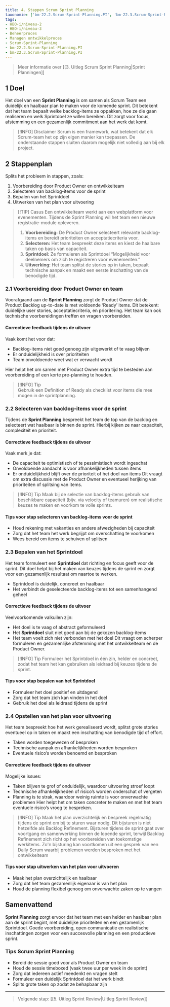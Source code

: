 ```yaml
---
title: 4. Stappen Scrum Sprint Planning
taxonomie: ['bm-22.2.Scrum-Sprint-Planning.PI', 'bm-22.3.Scrum-Sprint-Planning.PI']
tags:
- HBO-i/niveau-2
- HBO-i/niveau-3
- Beheerproces
- Managen ontwikkelproces
- Scrum-Sprint-Planning
- bm-22.2.Scrum-Sprint-Planning.PI
- bm-22.3.Scrum-Sprint-Planning.PI
---
```


> Meer informatie over [[3. Uitleg Scrum Sprint Planning|Sprint Planningen]]

## 1 Doel
Het doel van een **Sprint Planning** is om samen als Scrum Team een duidelijk en haalbaar plan te maken voor de komende sprint. Dit betekent dat het team bepaalt welke backlog-items ze oppakken, hoe ze die gaan realiseren en welk Sprintdoel ze willen bereiken. Dit zorgt voor focus, afstemming en een gezamenlijk commitment aan het werk dat komt.

> [!INFO] Disclaimer
> Scrum is een framework, wat betekent dat elk Scrum-team het op zijn eigen manier kan toepassen. De onderstaande stappen sluiten daarom mogelijk niet volledig aan bij elk project.

## 2 Stappenplan
Splits het probleem in stappen, zoals:
1. Voorbereiding door Product Owner en ontwikkelteam
2. Selecteren van backlog-items voor de sprint
3. Bepalen van het Sprintdoel
4. Uitwerken van het plan voor uitvoering

>[!TIP] Casus
> Een ontwikkelteam werkt aan een webplatform voor evenementen. Tijdens de Sprint Planning wil het team een nieuwe registratie-module opleveren.
> 
> 1. **Voorbereiding:** De Product Owner selecteert relevante backlog-items en bereidt prioriteiten en acceptatiecriteria voor. 
> 2. **Selecteren:** Het team bespreekt deze items en kiest de haalbare taken op basis van capaciteit.
> 3. **Sprintdoel:** Ze formuleren als Sprintdoel “Mogelijkheid voor deelnemers om zich te registreren voor evenementen.”
> 4. **Uitwerking:** Het team splitst de stories op in taken, bepaalt technische aanpak en maakt een eerste inschatting van de benodigde tijd.

### 2.1 Voorbereiding door Product Owner en team
Voorafgaand aan de **Sprint Planning** zorgt de Product Owner dat de Product Backlog up-to-date is met voldoende ‘Ready’ items. Dit betekent: duidelijke user stories, acceptatiecriteria, en prioritering. Het team kan ook technische voorbereidingen treffen en vragen voorbereiden.

#### Correctieve feedback tijdens de uitvoer
Vaak komt het voor dat:
- Backlog-items niet goed genoeg zijn uitgewerkt of te vaag blijven
- Er onduidelijkheid is over prioriteiten
- Team onvoldoende weet wat er verwacht wordt

Hier helpt het om samen met Product Owner extra tijd te besteden aan voorbereiding of een korte pre-planning te houden.

> [!INFO] Tip  
> Gebruik een Definition of Ready als checklist voor items die mee mogen in de sprintplanning.

### 2.2 Selecteren van backlog-items voor de sprint
Tijdens de **Sprint Planning** bespreekt het team de top van de backlog en selecteert wat haalbaar is binnen de sprint. Hierbij kijken ze naar capaciteit, complexiteit en prioriteit.

#### Correctieve feedback tijdens de uitvoer
Vaak merk je dat:
- De capaciteit te optimistisch of te pessimistisch wordt ingeschat
- Onvoldoende aandacht is voor afhankelijkheden tussen items
- Er onduidelijkheid blijft over de prioriteit of het doel van items
Dit vraagt om extra discussie met de Product Owner en eventueel herijking van prioriteiten of splitsing van items.

> [!INFO] Tip
> Maak bij de selectie van backlog-items gebruik van beschikbare capaciteit (bijv. via velocity of teamuren) om realistische keuzes te maken en voorkom te volle sprints.

#### Tips voor stap selecteren van backlog-items voor de sprint
- Houd rekening met vakanties en andere afwezigheden bij capaciteit
- Zorg dat het team het werk begrijpt om overschatting te voorkomen
- Wees bereid om items te schuiven of splitsen

### 2.3 Bepalen van het Sprintdoel
Het team formuleert een **Sprintdoel** dat richting en focus geeft voor de sprint. Dit doel helpt bij het maken van keuzes tijdens de sprint en zorgt voor een gezamenlijk resultaat om naartoe te werken.
- Sprintdoel is duidelijk, concreet en haalbaar
- Het verbindt de geselecteerde backlog-items tot een samenhangend geheel

#### Correctieve feedback tijdens de uitvoer
Veelvoorkomende valkuilen zijn:
- Het doel is te vaag of abstract geformuleerd
- Het **Sprintdoel** sluit niet goed aan bij de gekozen backlog-items
- Het team voelt zich niet verbonden met het doel
Dit vraagt om scherper formuleren en gezamenlijke afstemming met het ontwikkelteam en de Product Owner.

> [!INFO] Tip
> Formuleer het Sprintdoel in één zin, helder en concreet, zodat het team het kan gebruiken als leidraad bij keuzes tijdens de sprint.

#### Tips voor stap bepalen van het Sprintdoel
- Formuleer het doel positief en uitdagend
- Zorg dat het team zich kan vinden in het doel
- Gebruik het doel als leidraad tijdens de sprint

### 2.4 Opstellen van het plan voor uitvoering
Het team bespreekt hoe het werk gerealiseerd wordt, splitst grote stories eventueel op in taken en maakt een inschatting van benodigde tijd of effort.
- Taken worden toegewezen of besproken
- Technische aanpak en afhankelijkheden worden besproken
- Eventuele risico’s worden benoemd en besproken

#### Correctieve feedback tijdens de uitvoer
Mogelijke issues:
- Taken blijven te grof of onduidelijk, waardoor uitvoering stroef loopt
- Technische afhankelijkheden of risico’s worden onderschat of vergeten
- Planning is te strak, waardoor weinig ruimte is voor onverwachte problemen
Hier helpt het om taken concreter te maken en met het team eventuele risico’s vroeg te bespreken.

> [!INFO] Tip
> Maak het plan overzichtelijk en bespreek regelmatig tijdens de sprint om bij te sturen waar nodig. Dit bijsturen is niet hetzelfde als Backlog Refinement. Bijsturen tijdens de sprint gaat over voortgang en samenwerking binnen de lopende sprint, terwijl Backlog Refinement zich richt op het voorbereiden van toekomstige werkitems. Zo'n bijsturing kan voortkomen uit een gesprek van een Daily Scrum waarbij problemen werden besproken met het ontwikkelteam

#### Tips voor stap uitwerken van het plan voor uitvoeren
- Maak het plan overzichtelijk en haalbaar
- Zorg dat het team gezamenlijk eigenaar is van het plan
- Houd de planning flexibel genoeg om onverwachte zaken op te vangen

## Samenvattend 
**Sprint Planning** zorgt ervoor dat het team met een helder en haalbaar plan aan de sprint begint, met duidelijke prioriteiten en een gezamenlijk Sprintdoel. Goede voorbereiding, open communicatie en realistische inschattingen zorgen voor een succesvolle planning en een productieve sprint.

### Tips Scrum Sprint Planning
- Bereid de sessie goed voor als Product Owner en team
- Houd de sessie timeboxed (vaak twee uur per week in de sprint)
- Zorg dat iedereen actief meedenkt en vragen stelt
- Formuleer een duidelijk Sprintdoel dat het werk bindt
- Splits grote taken op zodat ze behapbaar zijn

---

> Volgende stap: [[5. Uitleg Sprint Review|Uitleg Sprint Review]]
